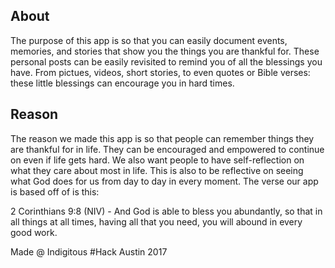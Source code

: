 ## About

The purpose of this app is so that you can easily document events, memories, and stories that show you the things you are thankful for. These personal posts can be easily revisited to remind you of all the blessings you have. From pictues, videos, short stories, to even quotes or Bible verses: these little blessings can encourage you in hard times. 

## Reason

The reason we made this app is so that people can remember things they are thankful for in life. They can be encouraged and empowered to continue on even if life gets hard. We also want people to have self-reflection on what they care about most in life. This is also to be reflective on seeing what God does for us from day to day in every moment. The verse our app is based off of is this:

2 Corinthians 9:8 (NIV) - And God is able to bless you abundantly, so that in all things at all times, having all that you need, you will abound in every good work.



Made @ Indigitous #Hack Austin 2017
